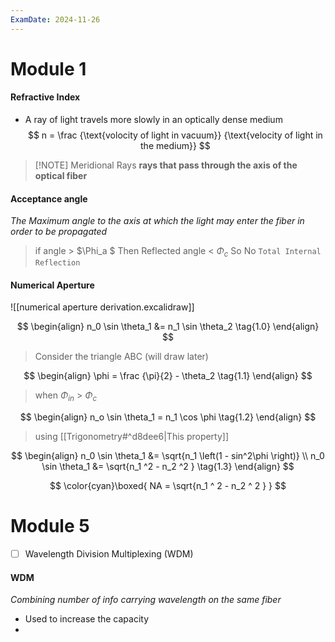 ```yaml
---
ExamDate: 2024-11-26
---
```



# Module 1

#### Refractive Index
- A ray of light travels more slowly in an optically dense medium
$$
n = \frac {\text{volocity of light in vacuum}} {\text{velocity of light in the medium}}
$$


> [!NOTE] Meridional Rays
> **rays that pass through the axis of the optical fiber**

#### Acceptance angle
*The Maximum angle to the axis at which the light may enter the fiber in order to be propagated*

> if angle  > $\Phi_a $
> Then Reflected angle < $\Phi_c$ 
> So No `Total Internal Reflection`

#### Numerical Aperture

![[numerical aperture derivation.excalidraw]]

$$
\begin{align}
n_0 \sin \theta_1 &= n_1 \sin \theta_2 \tag{1.0}
\end{align}
$$
> Consider the triangle ABC (will draw later)

$$
\begin{align}
\phi = \frac {\pi}{2} - \theta_2 \tag{1.1}
\end{align}
$$
> when $\Phi_{in}$ > $\Phi_c$

$$
\begin{align} 
n_o \sin \theta_1 = n_1 \cos \phi \tag{1.2}
\end{align}
$$
> using [[Trigonometry#^d8dee6|This property]]

$$
\begin{align} 
n_0 \sin \theta_1 &= \sqrt{n_1 \left(1 - sin^2\phi \right)} \\
n_0 \sin \theta_1 &= \sqrt{n_1 ^2 - n_2 ^2 }  \tag{1.3} 
\end{align}
$$

$$
\color{cyan}\boxed{ 
NA = \sqrt{n_1 ^ 2 - n_2 ^ 2 }
}
$$




# Module 5
- [ ] Wavelength Division Multiplexing (WDM)


#### WDM 
*Combining number of info carrying wavelength on the same fiber*
- Used to increase the capacity 
- 